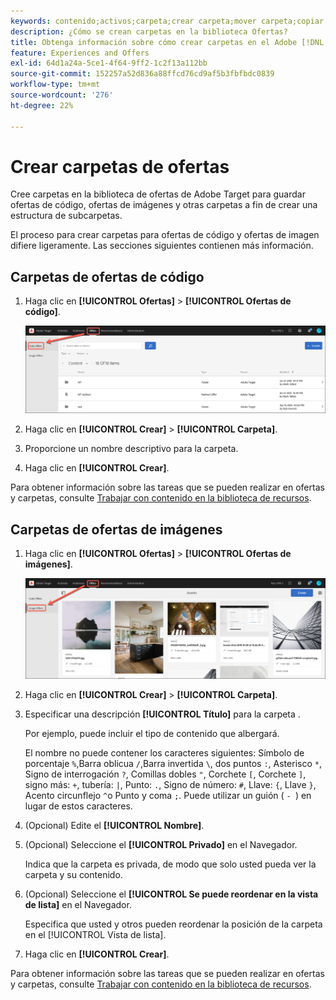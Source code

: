 ```yaml
---
keywords: contenido;activos;carpeta;crear carpeta;mover carpeta;copiar carpeta;eliminar carpeta;descargar carpeta
description: ¿Cómo se crean carpetas en la biblioteca Ofertas?
title: Obtenga información sobre cómo crear carpetas en el Adobe [!DNL Target] Ofrece una biblioteca para albergar ofertas de código e imagen, así como otras carpetas.
feature: Experiences and Offers
exl-id: 64d1a24a-5ce1-4f64-9ff2-1c2f13a112bb
source-git-commit: 152257a52d836a88ffcd76cd9af5b3fbfbdc0839
workflow-type: tm+mt
source-wordcount: '276'
ht-degree: 22%

---
```


# Crear carpetas de ofertas

Cree carpetas en la biblioteca de ofertas de Adobe Target para guardar ofertas de código, ofertas de imágenes y otras carpetas a fin de crear una estructura de subcarpetas.

El proceso para crear carpetas para ofertas de código y ofertas de imagen difiere ligeramente. Las secciones siguientes contienen más información.

## Carpetas de ofertas de código

1. Haga clic en **[!UICONTROL Ofertas]** > **[!UICONTROL Ofertas de código]**.

   ![Pestaña Ofertas de código](/help/main/c-experiences/c-manage-content/assets/code-offers-tab.png)

1. Haga clic en **[!UICONTROL Crear]** > **[!UICONTROL Carpeta]**.

1. Proporcione un nombre descriptivo para la carpeta.

1. Haga clic en **[!UICONTROL Crear]**.

Para obtener información sobre las tareas que se pueden realizar en ofertas y carpetas, consulte [Trabajar con contenido en la biblioteca de recursos](/help/main/c-experiences/c-manage-content/assets-working.md).

## Carpetas de ofertas de imágenes

1. Haga clic en **[!UICONTROL Ofertas]** > **[!UICONTROL Ofertas de imágenes]**.

   ![Pestaña Ofertas de imágenes](/help/main/c-experiences/c-manage-content/assets/image-offers-tab.png)

1. Haga clic en **[!UICONTROL Crear]** > **[!UICONTROL Carpeta]**.
1. Especificar una descripción **[!UICONTROL Título]** para la carpeta .

   Por ejemplo, puede incluir el tipo de contenido que albergará.

   El nombre no puede contener los caracteres siguientes: Símbolo de porcentaje `%`,Barra oblicua `/`,Barra invertida `\`, dos puntos `:`, Asterisco `*`, Signo de interrogación `?`, Comillas dobles `"`, Corchete `[`, Corchete `]`, signo más: `+`, tubería: `|`, Punto: `.`, Signo de número: `#`, Llave: `{`, Llave `}`, Acento circunflejo `^`o Punto y coma `;`. Puede utilizar un guión ( `- `) en lugar de estos caracteres.

1. (Opcional) Edite el **[!UICONTROL Nombre]**.
1. (Opcional) Seleccione el **[!UICONTROL Privado]** en el Navegador.

   Indica que la carpeta es privada, de modo que solo usted pueda ver la carpeta y su contenido.

1. (Opcional) Seleccione el **[!UICONTROL Se puede reordenar en la vista de lista]** en el Navegador.

   Especifica que usted y otros pueden reordenar la posición de la carpeta en el [!UICONTROL Vista de lista].

1. Haga clic en **[!UICONTROL Crear]**.

Para obtener información sobre las tareas que se pueden realizar en ofertas y carpetas, consulte [Trabajar con contenido en la biblioteca de recursos](/help/main/c-experiences/c-manage-content/assets-working.md).

